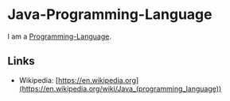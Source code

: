 # Java-Programming-Language

I am a [Programming-Language](9010000.md).

## Links

- Wikipedia: [https://en.wikipedia.org](https://en.wikipedia.org/wiki/Java_(programming_language))
